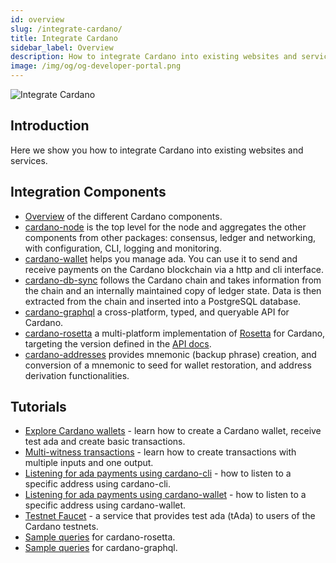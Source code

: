 ```yaml
---
id: overview
slug: /integrate-cardano/
title: Integrate Cardano
sidebar_label: Overview
description: How to integrate Cardano into existing websites and services.
image: /img/og/og-developer-portal.png
--- 
```



![Integrate Cardano](../../static/img/card-integrate-cardano-title.svg)

## Introduction
Here we show you how to integrate Cardano into existing websites and services. 

## Integration Components
- [Overview](docs/get-started/cardano-node/cardano-components.md) of the different Cardano components.
- [cardano-node](https://github.com/IntersectMBO/cardano-node) is the top level for the node and aggregates the other components from other packages: consensus, ledger and networking, with configuration, CLI, logging and monitoring.
- [cardano-wallet](https://github.com/cardano-foundation/cardano-wallet) helps you manage ada. You can use it to send and receive payments on the Cardano blockchain via a http and cli interface.
- [cardano-db-sync](https://github.com/IntersectMBO/cardano-db-sync) follows the Cardano chain and takes information from the chain and an internally maintained copy of ledger state. Data is then extracted from the chain and inserted into a PostgreSQL database. 
- [cardano-graphql](https://github.com/cardano-foundation/cardano-graphql) a cross-platform, typed, and queryable API for Cardano.
- [cardano-rosetta](https://github.com/cardano-foundation/cardano-rosetta-java) a multi-platform implementation of [Rosetta](https://www.rosetta-api.org) for Cardano, targeting the version defined in the [API docs](https://cardano-foundation.github.io/cardano-rosetta-java/api). 
- [cardano-addresses](https://github.com/IntersectMBO/cardano-addresses) provides mnemonic (backup phrase) creation, and conversion of a mnemonic to seed for wallet restoration, and address derivation functionalities.

## Tutorials
- [Explore Cardano wallets](creating-wallet-faucet) - learn how to create a Cardano wallet, receive test ada and create basic transactions.
- [Multi-witness transactions](multi-witness-transactions-cli) - learn how to create transactions with multiple inputs and one output.
- [Listening for ada payments using cardano-cli](listening-for-payments-cli) - how to listen to a specific address using cardano-cli.
- [Listening for ada payments using cardano-wallet](listening-for-payments-wallet) - how to listen to a specific address using cardano-wallet.
- [Testnet Faucet](testnet-faucet) - a service that provides test ada (tAda) to users of the Cardano testnets. 
- [Sample queries](https://iohk.zendesk.com/hc/en-us/articles/4402395914009-Sample-cardano-rosetta-queries) for cardano-rosetta.
- [Sample queries](https://iohk.zendesk.com/hc/en-us/articles/900000906566-Sample-cardano-graphql-queries) for cardano-graphql.
